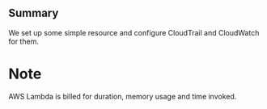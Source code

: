 ## Summary

We set up some simple resource and configure CloudTrail and CloudWatch for them.





# Note

AWS Lambda is billed for duration, memory usage and time invoked.
